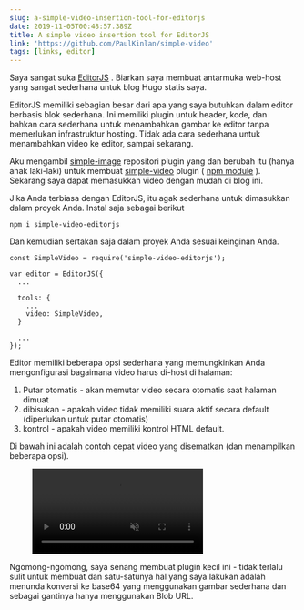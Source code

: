 ```yaml
---
slug: a-simple-video-insertion-tool-for-editorjs
date: 2019-11-05T00:48:57.389Z
title: A simple video insertion tool for EditorJS
link: 'https://github.com/PaulKinlan/simple-video'
tags: [links, editor]
---
```


Saya sangat suka [EditorJS](https://editorjs.io/) . Biarkan saya membuat antarmuka web-host yang sangat sederhana untuk blog Hugo statis saya.

EditorJS memiliki sebagian besar dari apa yang saya butuhkan dalam editor berbasis blok sederhana. Ini memiliki plugin untuk header, kode, dan bahkan cara sederhana untuk menambahkan gambar ke editor tanpa memerlukan infrastruktur hosting. Tidak ada cara sederhana untuk menambahkan video ke editor, sampai sekarang.

Aku mengambil [simple-image](https://github.com/editor-js/simple-image) repositori plugin yang dan berubah itu (hanya anak laki-laki) untuk membuat [simple-video](https://github.com/PaulKinlan/simple-video) plugin ( [npm module](https://www.npmjs.com/package/simple-video-editorjs) ). Sekarang saya dapat memasukkan video dengan mudah di blog ini.

Jika Anda terbiasa dengan EditorJS, itu agak sederhana untuk dimasukkan dalam proyek Anda. Instal saja sebagai berikut

```
npm i simple-video-editorjs
```

Dan kemudian sertakan saja dalam proyek Anda sesuai keinginan Anda.

```
const SimpleVideo = require('simple-video-editorjs');

var editor = EditorJS({
  ...
  
  tools: {
    ...
    video: SimpleVideo,
  }
  
  ...
});
```

Editor memiliki beberapa opsi sederhana yang memungkinkan Anda mengonfigurasi bagaimana video harus di-host di halaman:

1. Putar otomatis - akan memutar video secara otomatis saat halaman dimuat
1. dibisukan - apakah video tidak memiliki suara aktif secara default (diperlukan untuk putar otomatis)
1. kontrol - apakah video memiliki kontrol HTML default.

Di bawah ini adalah contoh cepat video yang disematkan (dan menampilkan beberapa opsi).

<figure><video src="/videos/2019-11-06-a-simple-video-insertion-tool-for-editorjs-0.mp4" alt="Showing Options for EditorJS simple video." autoplay muted></video></figure>

Ngomong-ngomong, saya senang membuat plugin kecil ini - tidak terlalu sulit untuk membuat dan satu-satunya hal yang saya lakukan adalah menunda konversi ke base64 yang menggunakan gambar sederhana dan sebagai gantinya hanya menggunakan Blob URL.